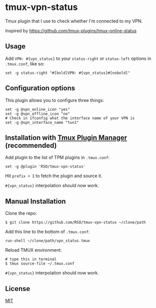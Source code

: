 # tmux-vpn-status

Tmux plugin that I use to check whether I'm connected to my VPN.

Inspired by https://github.com/tmux-plugins/tmux-online-status

## Usage
Add `VPN: #{vpn_status}` to your `status-right` or `status-left` options in `.tmux.conf`, like so:

```
set -g status-right "#[bold]VPN: #{vpn_status}#[nobold]"
```

## Configuration options
This plugin allows you to configure three things:

```
set -g @vpn_online_icon "yes"
set -g @vpn_offline_icon "no"
# Check in ifconfig what the interface name of your VPN is
set -g @vpn_interface_name "tun1"
```

## Installation with [Tmux Plugin Manager](https://github.com/tmux-plugins/tpm) (recommended)

Add plugin to the list of TPM plugins in `.tmux.conf`:

    set -g @plugin 'RSO/tmux-vpn-status'

Hit `prefix + I` to fetch the plugin and source it.

`#{vpn_status}` interpolation should now work.

## Manual Installation

Clone the repo:

    $ git clone https://github.com/RSO/tmux-vpn-status ~/clone/path

Add this line to the bottom of `.tmux.conf`:

    run-shell ~/clone/path/vpn_status.tmux

Reload TMUX environment:

    # type this in terminal
    $ tmux source-file ~/.tmux.conf

`#{vpn_status}` interpolation should now work.

## License

[MIT](LICENSE.md)
